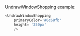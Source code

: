 UndrawWindowShopping example:
```js 
<UndrawWindowShopping
    primaryColor='#6c68fb'
    height= '250px'
    />
```